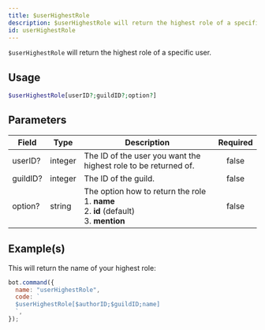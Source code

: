 ```yaml
---
title: $userHighestRole
description: $userHighestRole will return the highest role of a specific user.
id: userHighestRole
---
```


`$userHighestRole` will return the highest role of a specific user.

## Usage

```php
$userHighestRole[userID?;guildID?;option?]
```

## Parameters

| Field    | Type    | Description                                                                                           | Required |
| -------- | ------- | ----------------------------------------------------------------------------------------------------- | :------: |
| userID?  | integer | The ID of the user you want the highest role to be returned of.                                       |  false   |
| guildID? | integer | The ID of the guild.                                                                                  |  false   |
| option?  | string  | The option how to return the role <br /> 1. **name** <br /> 2. **id** (default) <br /> 3. **mention** |  false   |

## Example(s)

This will return the name of your highest role:

```javascript
bot.command({
  name: "userHighestRole",
  code: `
  $userHighestRole[$authorID;$guildID;name]
  `,
});
```
